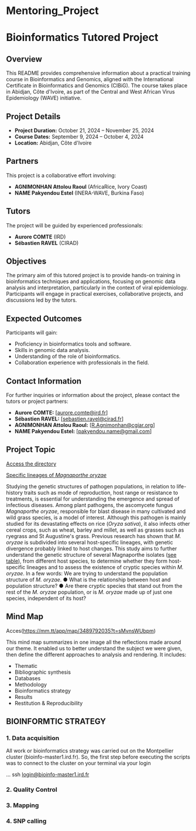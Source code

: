 # Mentoring_Project

# Bioinformatics Tutored Project

## Overview

This README provides comprehensive information about a practical training course in Bioinformatics and Genomics, aligned with the International Certificate in Bioinformatics and Genomics (CIBiG). The course takes place in Abidjan, Côte d'Ivoire, as part of the Central and West African Virus Epidemiology (WAVE) initiative.

## Project Details

- **Project Duration:** October 21, 2024 – November 25, 2024
- **Course Dates:** September 9, 2024 – October 4, 2024
- **Location:** Abidjan, Côte d'Ivoire

## Partners

This project is a collaborative effort involving:

- **AGNIMONHAN Attolou Raoul** (AfricaRice, Ivory Coast)
- **NAME Pakyendou Estel** (INERA-WAVE, Burkina Faso)

## Tutors

The project will be guided by experienced professionals:

- **Aurore COMTE** (IRD)
- **Sébastien RAVEL** (CIRAD)

## Objectives

The primary aim of this tutored project is to provide hands-on training in bioinformatics techniques and applications, focusing on genomic data analysis and interpretation, particularly in the context of viral epidemiology. Participants will engage in practical exercises, collaborative projects, and discussions led by the tutors.

## Expected Outcomes

Participants will gain:
- Proficiency in bioinformatics tools and software.
- Skills in genomic data analysis.
- Understanding of the role of bioinformatics.
- Collaboration experience with professionals in the field.

## Contact Information

For further inquiries or information about the project, please contact the tutors or project partners:

- **Aurore COMTE:** [aurore.comte@ird.fr]
- **Sébastien RAVEL:** [sebastien.ravel@cirad.fr]
- **AGNIMONHAN Attolou Raoul:** [R.Agnimonhan@cgiar.org]
- **NAME Pakyendou Estel:** [pakyendou.name@gmail.com]


## Project Topic

[Access the directory](/Topic/Sujet.pdf)

<u>Specific lineages of <em>Magnaporthe oryzae</em></u>

Studying the genetic structures of pathogen populations, in relation to life-history traits such as mode of reproduction, host range or resistance to treatments, is essential for understanding the emergence and spread of infectious diseases. Among plant pathogens, the ascomycete fungus <em>Magnaporthe oryzae</em>, responsible for blast disease in many cultivated and wild grass species, is a model of interest. Although this pathogen is mainly studied for its devastating effects on rice (<em>Oryza sativa</em>), it also infects other cereal crops, such as wheat, barley and millet, as well as grasses such as ryegrass and St Augustine's grass. Previous research has shown that <em>M. oryzae</em> is subdivided into several host-specific lineages, with genetic divergence probably linked to host changes.
This study aims to further understand the genetic structure of several Magnaporthe isolates ([see table](/Topic/Data_project_pyri.xlsx)), from different host species, to determine whether they form host-specific lineages and to assess the existence of cryptic species within <em>M. oryzae</em>.
In a few words:
We are trying to understand the population structure of <em>M. oryzae</em>.
● What is the relationship between host and population structure?
● Are there cryptic species that stand out from the rest of the <em>M. oryzae</em> population, or is <em>M. oryzae</em> made up of just one species, independent of its host?


## Mind Map

Acces(https://mm.tt/app/map/3489792035?t=sMvnsWUbpm)

This mind map summarizes in one image all the reflections made around our theme. It enabled us to better understand the subject we were given, then define the different approaches to analysis and rendering. It includes:
- Thematic
- Bibliographic synthesis
- Databases 
- Methodology
- Bioinformatics strategy
- Results
- Restitution & Reproducibility


## BIOINFORMTIC STRATEGY

### 1. Data acquisition

All work or bioinformatics strategy was carried out on the Montpellier cluster (bioinfo-master1.ird.fr).
So, the first step before executing the scripts was to connect to the cluster on your terminal via your login

...
ssh login@bioinfo-master1.ird.fr



### 2. Quality Control
### 3. Mapping
### 4. SNP calling
